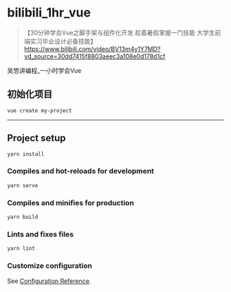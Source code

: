 # bilibili_1hr_vue

> 【30分钟学会Vue之脚手架与组件化开发 趁着暑假掌握一门技能 大学生前端实习毕业设计必备技能】https://www.bilibili.com/video/BV13m4y1Y7MD?vd_source=30dd7415f8803aeec3a108e0d178d1cf

吴悠讲编程_一小时学会Vue

## 初始化项目

```  
vue create my-project
```  





---

## Project setup
```
yarn install
```

### Compiles and hot-reloads for development
```
yarn serve
```

### Compiles and minifies for production
```
yarn build
```

### Lints and fixes files
```
yarn lint
```

### Customize configuration
See [Configuration Reference](https://cli.vuejs.org/config/).
